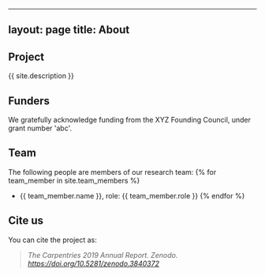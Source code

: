  ---
 layout: page
 title: About
 ---

 ## Project

 {{ site.description }}

 ## Funders
 We gratefully acknowledge funding from the XYZ Founding Council, under grant number 'abc'.

 ## Team

 The following people are members of our research team:
 {% for team_member in site.team_members %}
 - {{ team_member.name }}, role: {{ team_member.role }}
 {% endfor %}

 ## Cite us

 You can cite the project as:

 >    *The Carpentries 2019 Annual Report. Zenodo. https://doi.org/10.5281/zenodo.3840372*